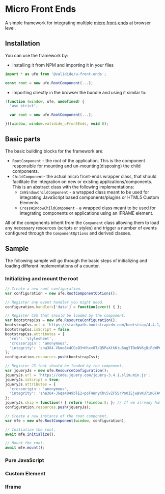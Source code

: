 # Micro Front Ends
A simple framework for integrating multiple [micro front-ends](https://martinfowler.com/articles/micro-frontends.html) at browser level.

## Installation
You can use the framework by:
- installing it from NPM and importing it in your files


``` javascript
import * as ufe from '@validide/u-front-ends';

const root = new ufe.RootComponent(...);

```


- importing directly in the browser the bundle and using it similar to:


``` javascript
(function (window, ufe, undefined) {
  'use strict';

  var root = new ufe.RootComponent(...);

})(window, window.validide_uFrontEnds, void 0);
```

## Basic parts
The basic building blocks for the framework are:
- `RootComponent` - the root of the application. This is the component responsible for mounting and un-mounting(disposing) the child components.
- `ChildComponent`- the actual micro front-ends wrapper class, that should facilitate the integration on new or existing applications/components. This is an abstract class with the following implementations:
  - `InWindowChildComponent` - a wrapped class meant to be used for integrating JavaScript based components/plugins or HTML5 Custom Elements.
  - `CrossWindowChildComponent` - a wrapped class meant to be used for integrating components or applications using an IFRAME element.

All of the components inherit from the `Component` class allowing them to load any necessary resources (scripts or styles) and trigger a number of events configured through the `ComponentOptions` and derived classes.


## Sample
The following sample will go through the basic steps of initializing and loading different implementations of a counter.

### Initializing and mount the root
``` javascript
// Create a new root configuration.
var configuration = new ufe.RootComponentOptions();

// Register any event handler you might need.
configuration.handlers['data'] = function(event) { };

// Register CSS that should be loaded by the component.
var bootstrapCss = new ufe.ResourceConfiguration();
bootstrapCss.url = 'https://stackpath.bootstrapcdn.com/bootstrap/4.4.1/css/bootstrap.min.css';
bootstrapCss.isScript = false;
bootstrapCss.attributes = {
  'rel': 'stylesheet',
  'crossorigin': 'anonymous',
  'integrity': 'sha384-Vkoo8x4CGsO3+Hhxv8T/Q5PaXtkKtu6ug5TOeNV6gBiFeWPGFN9MuhOf23Q9Ifjh'
};
configuration.resources.push(bootstrapCss);

// Register JS that should be loaded by the component.
var jqueryJs = new ufe.ResourceConfiguration();
jqueryJs.url = 'https://code.jquery.com/jquery-3.4.1.slim.min.js';
jqueryJs.isScript = true;
jqueryJs.attributes = {
  'crossorigin': 'anonymous',
  'integrity': 'sha384-J6qa4849blE2+poT4WnyKhv5vZF5SrPo0iEjwBvKU7imGFAV0wwj1yYfoRSJoZ+n'
};
jqueryJs.skip = function() { return !!window.$; }; // If we already have jQuery installed skip the script installation.
configuration.resources.push(jqueryJs);

// Create a new instance of the root component.
var mfe = new ufe.RootComponent(window, configuration);

// Initialize the root.
await mfe.initialize();

// Mount the root.
await mfe.mount();

```

### Pure JavaScript
### Custom Element
### Iframe
